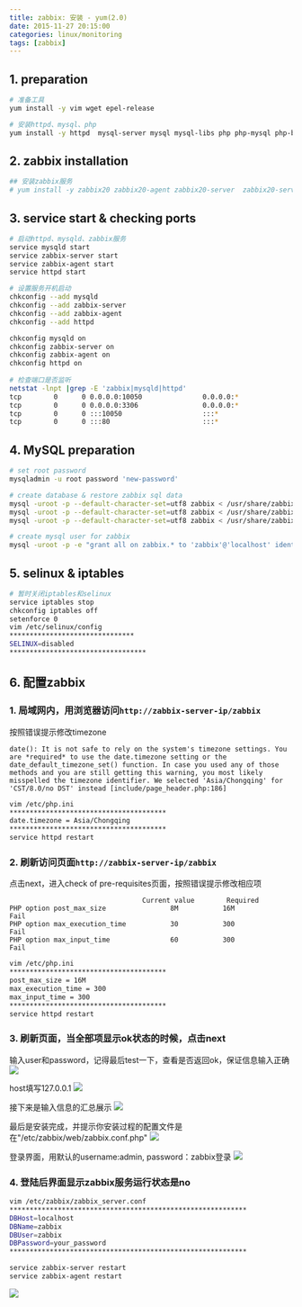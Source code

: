 ```yaml
---
title: zabbix: 安装 - yum(2.0)
date: 2015-11-27 20:15:00
categories: linux/monitoring
tags: [zabbix]
---
```


## 1. preparation
``` bash
# 准备工具
yum install -y vim wget epel-release

# 安装httpd、mysql、php
yum install -y httpd  mysql-server mysql mysql-libs php php-mysql php-bcmath php-gd php-mbstring
```
## 2. zabbix installation
``` bash
## 安装zabbix服务
# yum install -y zabbix20 zabbix20-agent zabbix20-server  zabbix20-server-mysql zabbix20-web zabbix20-web-mysql net-snmp-devel
```

## 3. service start & checking ports
``` bash
# 启动httpd、mysqld、zabbix服务
service mysqld start
service zabbix-server start
service zabbix-agent start
service httpd start

# 设置服务开机启动
chkconfig --add mysqld
chkconfig --add zabbix-server
chkconfig --add zabbix-agent 
chkconfig --add httpd

chkconfig mysqld on
chkconfig zabbix-server on
chkconfig zabbix-agent on
chkconfig httpd on
 
# 检查端口是否监听
netstat -lnpt |grep -E 'zabbix|mysqld|httpd'
tcp        0      0 0.0.0.0:10050               0.0.0.0:*                   LISTEN      2002/zabbix
tcp        0      0 0.0.0.0:3306                0.0.0.0:*                   LISTEN      1965/mysqld
tcp        0      0 :::10050                    :::*                        LISTEN      2002/zabbix
tcp        0      0 :::80                       :::*                        LISTEN      1767/httpd
```

## 4. MySQL preparation
``` bash
# set root password
mysqladmin -u root password 'new-password'

# create database & restore zabbix sql data
mysql -uroot -p --default-character-set=utf8 zabbix < /usr/share/zabbix-mysql/schema.sql
mysql -uroot -p --default-character-set=utf8 zabbix < /usr/share/zabbix-mysql/images.sql
mysql -uroot -p --default-character-set=utf8 zabbix < /usr/share/zabbix-mysql/data.sql

# create mysql user for zabbix
mysql -uroot -p -e "grant all on zabbix.* to 'zabbix'@'localhost' identified by 'sudozabbix'"
```

## 5. selinux & iptables
``` bash
# 暂时关闭iptables和selinux
service iptables stop
chkconfig iptables off
setenforce 0
vim /etc/selinux/config
*******************************
SELINUX=disabled
**********************************
```

## 6. 配置zabbix
### 1. 局域网内，用浏览器访问`http://zabbix-server-ip/zabbix`
按照错误提示修改timezone

```
date(): It is not safe to rely on the system's timezone settings. You are *required* to use the date.timezone setting or the date_default_timezone_set() function. In case you used any of those methods and you are still getting this warning, you most likely misspelled the timezone identifier. We selected 'Asia/Chongqing' for 'CST/8.0/no DST' instead [include/page_header.php:186]
```

``` bash
vim /etc/php.ini
***************************************
date.timezone = Asia/Chongqing
***************************************
service httpd restart
```
 
### 2. 刷新访问页面`http://zabbix-server-ip/zabbix`
点击next，进入check of pre-requisites页面，按照错误提示修改相应项

```
                                 Current value        Required
PHP option post_max_size                8M           16M                    Fail
PHP option max_execution_time           30           300             Fail
PHP option max_input_time               60           300             Fail
```

``` bash
vim /etc/php.ini
***************************************
post_max_size = 16M
max_execution_time = 300
max_input_time = 300
***************************************
service httpd restart
```

### 3. 刷新页面，当全部项显示ok状态的时候，点击next
输入user和password，记得最后test一下，查看是否返回ok，保证信息输入正确
![](/static/images/docs/linux/monitoring/zabbix_001-001.png)

host填写127.0.0.1
![](/static/images/docs/linux/monitoring/zabbix_001-002.png)
 
接下来是输入信息的汇总展示
![](/static/images/docs/linux/monitoring/zabbix_001-003.png)
 
最后是安装完成，并提示你安装过程的配置文件是在"/etc/zabbix/web/zabbix.conf.php"
![](/static/images/docs/linux/monitoring/zabbix_001-004.png)
 
登录界面，用默认的username:admin, password：zabbix登录
![](/static/images/docs/linux/monitoring/zabbix_001-005.png)
 
### 4. 登陆后界面显示zabbix服务运行状态是no
``` bash
vim /etc/zabbix/zabbix_server.conf
***********************************************************
DBHost=localhost
DBName=zabbix
DBUser=zabbix
DBPassword=your_password
***********************************************************

service zabbix-server restart
service zabbix-agent restart
```

![](/static/images/docs/linux/monitoring/zabbix_001-006.png)